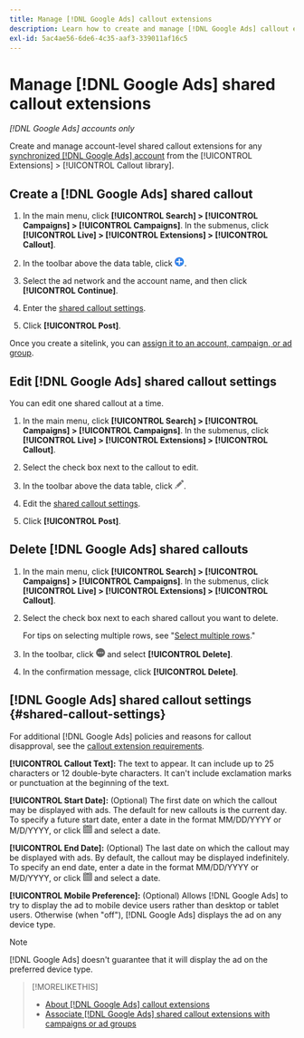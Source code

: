 ```yaml
---
title: Manage [!DNL Google Ads] callout extensions
description: Learn how to create and manage [!DNL Google Ads] callout extensions.
exl-id: 5ac4ae56-6de6-4c35-aaf3-339011af16c5
---
```

# Manage [!DNL Google Ads] shared callout extensions

*[!DNL Google Ads] accounts only*

Create and manage account-level shared callout extensions for any [synchronized [!DNL Google Ads] account](/help/search-social-commerce/campaign-management/accounts/ad-network-account-about.md) from the [!UICONTROL Extensions] > [!UICONTROL Callout library].

## Create a [!DNL Google Ads] shared callout

1. In the main menu, click **[!UICONTROL Search] > [!UICONTROL Campaigns] > [!UICONTROL Campaigns]**. In the submenus, click **[!UICONTROL Live] > [!UICONTROL Extensions] > [!UICONTROL Callout]**.

1. In the toolbar above the data table, click ![Create](/help/search-social-commerce/assets/add.png "Create").

1. Select the ad network and the account name, and then click **[!UICONTROL Continue]**.

1. Enter the [shared callout settings](#shared-callout-settings).

1. Click **[!UICONTROL Post]**.

Once you create a sitelink, you can [assign it to an account, campaign, or ad group](callout-extension-associate.md).

## Edit [!DNL Google Ads] shared callout settings

You can edit one shared callout at a time.

1. In the main menu, click **[!UICONTROL Search] > [!UICONTROL Campaigns] > [!UICONTROL Campaigns]**. In the submenus, click **[!UICONTROL Live] > [!UICONTROL Extensions] > [!UICONTROL Callout]**.

1. Select the check box next to the callout to edit.

1. In the toolbar above the data table, click ![Edit](/help/search-social-commerce/assets/edit.png "Edit").

1. Edit the [shared callout settings](#shared-callout-settings).

1. Click **[!UICONTROL Post]**.

## Delete [!DNL Google Ads] shared callouts

1. In the main menu, click **[!UICONTROL Search] > [!UICONTROL Campaigns] > [!UICONTROL Campaigns]**. In the submenus, click **[!UICONTROL Live] > [!UICONTROL Extensions] > [!UICONTROL Callout]**.

1. Select the check box next to each shared callout you want to delete.
   
   For tips on selecting multiple rows, see "[Select multiple rows](/help/search-social-commerce/common-tasks/navigation-editing-selection/multiple-rows-select.md)."

1. In the toolbar, click ![More](/help/search-social-commerce/assets/more.png "More") and select **[!UICONTROL Delete]**.

1. In the confirmation message, click **[!UICONTROL Delete]**.

## [!DNL Google Ads] shared callout settings {#shared-callout-settings}

For additional [!DNL Google Ads] policies and reasons for callout disapproval, see the [callout extension requirements](https://support.google.com/adspolicy/answer/1054212).

**[!UICONTROL Callout Text]:** The text to appear. It can include up to 25 characters or 12 double-byte characters. It can't include exclamation marks or punctuation at the beginning of the text.

**[!UICONTROL Start Date]:** (Optional) The first date on which the callout may be displayed with ads. The default for new callouts is the current day. To specify a future start date, enter a date in the format MM/DD/YYYY or M/D/YYYY, or click ![Calendar](/help/search-social-commerce/assets/calendar.png "Calendar") and select a date.

**[!UICONTROL End Date]:** (Optional) The last date on which the callout may be displayed with ads. By default, the callout may be displayed indefinitely. To specify an end date, enter a date in the format MM/DD/YYYY or M/D/YYYY, or click ![Calendar](/help/search-social-commerce/assets/calendar.png "Calendar") and select a date.

**[!UICONTROL Mobile Preference]:** (Optional) Allows [!DNL Google Ads] to try to display the ad to mobile device users rather than desktop or tablet users. Otherwise (when "off"), [!DNL Google Ads] displays the ad on any device type.

>[!NOTE]
>
>[!DNL Google Ads] doesn't guarantee that it will display the ad on the preferred device type.

>[!MORELIKETHIS]
>
>* [About [!DNL Google Ads] callout extensions](callout-extension-about.md)
>* [Associate [!DNL Google Ads] shared callout extensions with campaigns or ad groups](callout-extension-associate.md)
